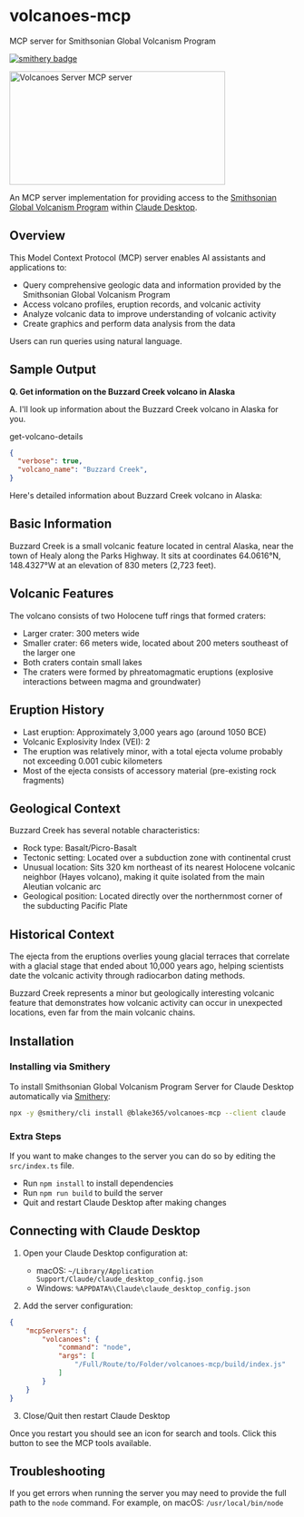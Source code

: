 # volcanoes-mcp
MCP server for Smithsonian Global Volcanism Program

[![smithery badge](https://smithery.ai/badge/@blake365/volcanoes-mcp)](https://smithery.ai/server/@blake365/volcanoes-mcp)

<a href="https://glama.ai/mcp/servers/v67anfiq0s">
  <img width="380" height="200" src="https://glama.ai/mcp/servers/v67anfiq0s/badge" alt="Volcanoes Server MCP server" />
</a>

An MCP server implementation for providing access to the [Smithsonian Global Volcanism Program](https://volcano.si.edu) within [Claude Desktop](https://claude.ai/download).

## Overview

This Model Context Protocol (MCP) server enables AI assistants and applications to:

- Query comprehensive geologic data and information provided by the Smithsonian Global Volcanism Program
- Access volcano profiles, eruption records, and volcanic activity
- Analyze volcanic data to improve understanding of volcanic activity
- Create graphics and perform data analysis from the data

Users can run queries using natural language.

## Sample Output

**Q. Get information on the Buzzard Creek volcano in Alaska**

A. 
I'll look up information about the Buzzard Creek volcano in Alaska for you.

get-volcano-details
```json
{
  "verbose": true,
  "volcano_name": "Buzzard Creek",
}
```

Here's detailed information about Buzzard Creek volcano in Alaska:

## Basic Information
Buzzard Creek is a small volcanic feature located in central Alaska, near the town of Healy along the Parks Highway. It sits at coordinates 64.0616°N, 148.4327°W at an elevation of 830 meters (2,723 feet).

## Volcanic Features
The volcano consists of two Holocene tuff rings that formed craters:

- Larger crater: 300 meters wide
- Smaller crater: 66 meters wide, located about 200 meters southeast of the larger one
- Both craters contain small lakes
- The craters were formed by phreatomagmatic eruptions (explosive interactions between magma and groundwater)

## Eruption History

- Last eruption: Approximately 3,000 years ago (around 1050 BCE)
- Volcanic Explosivity Index (VEI): 2
- The eruption was relatively minor, with a total ejecta volume probably not exceeding 0.001 cubic kilometers
- Most of the ejecta consists of accessory material (pre-existing rock fragments)

## Geological Context
Buzzard Creek has several notable characteristics:

- Rock type: Basalt/Picro-Basalt
- Tectonic setting: Located over a subduction zone with continental crust
- Unusual location: Sits 320 km northeast of its nearest Holocene volcanic neighbor (Hayes volcano), making it quite isolated from the main Aleutian volcanic arc
- Geological position: Located directly over the northernmost corner of the subducting Pacific Plate

## Historical Context
The ejecta from the eruptions overlies young glacial terraces that correlate with a glacial stage that ended about 10,000 years ago, helping scientists date the volcanic activity through radiocarbon dating methods.

Buzzard Creek represents a minor but geologically interesting volcanic feature that demonstrates how volcanic activity can occur in unexpected locations, even far from the main volcanic chains.

## Installation

### Installing via Smithery

To install Smithsonian Global Volcanism Program Server for Claude Desktop automatically via [Smithery](https://smithery.ai/server/@blake365/volcanoes-mcp):

```bash
npx -y @smithery/cli install @blake365/volcanoes-mcp --client claude
```

### Extra Steps

If you want to make changes to the server you can do so by editing the `src/index.ts` file.
- Run `npm install` to install dependencies
- Run `npm run build` to build the server
- Quit and restart Claude Desktop after making changes


## Connecting with Claude Desktop

1. Open your Claude Desktop configuration at:
   - macOS: `~/Library/Application Support/Claude/claude_desktop_config.json`
   - Windows: `%APPDATA%\Claude\claude_desktop_config.json`

2. Add the server configuration:
```json
{
    "mcpServers": {
        "volcanoes": {
            "command": "node",
            "args": [
                "/Full/Route/to/Folder/volcanoes-mcp/build/index.js"
            ]
        }
    }
}
```

3. Close/Quit then restart Claude Desktop

Once you restart you should see an icon for search and tools. Click this button to see the MCP tools available.

## Troubleshooting

If you get errors when running the server you may need to provide the full path to the `node` command. For example, on macOS: `/usr/local/bin/node`